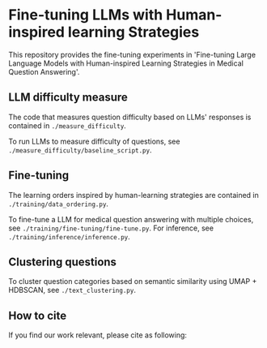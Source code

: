# Fine-tuning LLMs with Human-inspired learning Strategies

This repository provides the fine-tuning experiments in 'Fine-tuning Large Language Models with Human-inspired Learning Strategies in Medical Question Answering'.

## LLM difficulty measure
The code that measures question difficulty based on LLMs' responses is contained in `./measure_difficulty`. 

To run LLMs to measure difficulty of questions, see `./measure_difficulty/baseline_script.py`.

## Fine-tuning
The learning orders inspired by human-learning strategies are contained in `./training/data_ordering.py`.

To fine-tune a LLM for medical question answering with multiple choices, see `./training/fine-tuning/fine-tune.py`. For inference, see `./training/inference/inference.py`. 

## Clustering questions
To cluster question categories based on semantic similarity using UMAP + HDBSCAN, see `./text_clustering.py`.

## How to cite
If you find our work relevant, please cite as following:
